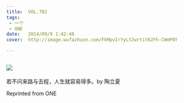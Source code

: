 ```yaml
---
title:	VOL.702
tags:
 - 一个
 - ONE
date:	2014/09/9 1:42:48
cover:	http://image.wufazhuce.com/FkMpvIrYyLt2wrtit62Fh-CWmP8Y

---
```

![](http://image.wufazhuce.com/FkMpvIrYyLt2wrtit62Fh-CWmP8Y)
---

若不问来路与去程，人生就容易得多。by 陶立夏
 
Reprinted from ONE
